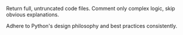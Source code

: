 Return full, untruncated code files. Comment only complex logic, skip obvious explanations.

Adhere to Python's design philosophy and best practices consistently.
